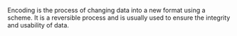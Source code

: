 Encoding is the process of changing data into a new format using a scheme. It is a reversible process and is usually used to ensure the integrity and usability of data.